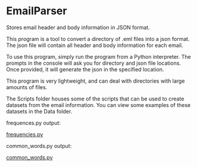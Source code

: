 # EmailParser
Stores email header and body information in JSON format.

This program is a tool to convert a directory of .eml files into a json format. The json file will contain all header and body information for each email.

To use this program, simply run the program from a Python interpreter. The prompts in the console will ask you for directory and json file locations. Once provided, it will generate the json in the specified location.

This program is very lightweight, and can deal with directories with large amounts of files.

The Scripts folder houses some of the scripts that can be used to create datasets from the email information. You can view some examples of these datasets in the Data folder.

frequences.py output:

[frequencies.py](https://github.com/NickMonzillo/EmailParser/blob/master/Media/frequencies.PNG)

common_words.py output:

[common_words.py](https://github.com/NickMonzillo/EmailParser/blob/master/Media/common_words.png)
